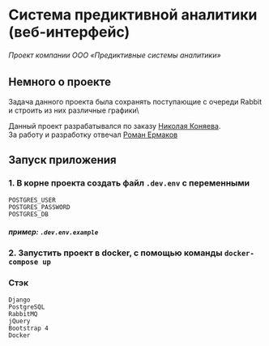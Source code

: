 # Система предиктивной аналитики (веб-интерфейс)
###### Проект компании ООО «Предиктивные системы аналитики»
## Немного о проекте
Задача данного проекта была сохранять поступающие с очереди Rabbit и строить из них различные графики\

Данный проект разрабатывался по заказу [Николая Коняева](https://t.me/AtlasASUTP).\
За работу и разработку отвечал [Роман Ермаков](https://t.me/novel_sk)
## Запуск приложения
### 1. В корне проекта создать файл ```.dev.env``` с переменными
````
POSTGRES_USER
POSTGRES_PASSWORD
POSTGRES_DB
````
##### пример: ```.dev.env.example```
### 2. Запустить проект в docker, с помощью команды ```docker-compose up```

### Стэк
```
Django
PostgreSQL
RabbitMQ
jQuery
Bootstrap 4
Docker
```
